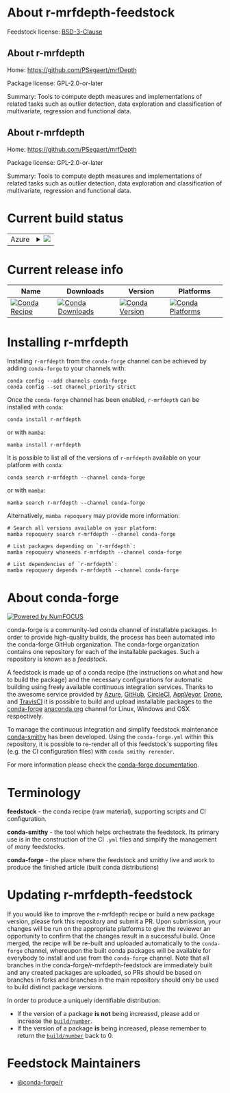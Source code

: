About r-mrfdepth-feedstock
==========================

Feedstock license: [BSD-3-Clause](https://github.com/conda-forge/r-mrfdepth-feedstock/blob/main/LICENSE.txt)


About r-mrfdepth
----------------

Home: https://github.com/PSegaert/mrfDepth

Package license: GPL-2.0-or-later

Summary: Tools to compute depth measures and implementations of related tasks such as outlier detection, data exploration and classification of multivariate, regression and functional data.

About r-mrfdepth
----------------

Home: https://github.com/PSegaert/mrfDepth

Package license: GPL-2.0-or-later

Summary: Tools to compute depth measures and implementations of related tasks such as outlier detection, data exploration and classification of multivariate, regression and functional data.

Current build status
====================


<table>
    
  <tr>
    <td>Azure</td>
    <td>
      <details>
        <summary>
          <a href="https://dev.azure.com/conda-forge/feedstock-builds/_build/latest?definitionId=14369&branchName=main">
            <img src="https://dev.azure.com/conda-forge/feedstock-builds/_apis/build/status/r-mrfdepth-feedstock?branchName=main">
          </a>
        </summary>
        <table>
          <thead><tr><th>Variant</th><th>Status</th></tr></thead>
          <tbody><tr>
              <td>linux_64_r_base4.3</td>
              <td>
                <a href="https://dev.azure.com/conda-forge/feedstock-builds/_build/latest?definitionId=14369&branchName=main">
                  <img src="https://dev.azure.com/conda-forge/feedstock-builds/_apis/build/status/r-mrfdepth-feedstock?branchName=main&jobName=linux&configuration=linux%20linux_64_r_base4.3" alt="variant">
                </a>
              </td>
            </tr><tr>
              <td>linux_64_r_base4.4</td>
              <td>
                <a href="https://dev.azure.com/conda-forge/feedstock-builds/_build/latest?definitionId=14369&branchName=main">
                  <img src="https://dev.azure.com/conda-forge/feedstock-builds/_apis/build/status/r-mrfdepth-feedstock?branchName=main&jobName=linux&configuration=linux%20linux_64_r_base4.4" alt="variant">
                </a>
              </td>
            </tr><tr>
              <td>osx_64_r_base4.3</td>
              <td>
                <a href="https://dev.azure.com/conda-forge/feedstock-builds/_build/latest?definitionId=14369&branchName=main">
                  <img src="https://dev.azure.com/conda-forge/feedstock-builds/_apis/build/status/r-mrfdepth-feedstock?branchName=main&jobName=osx&configuration=osx%20osx_64_r_base4.3" alt="variant">
                </a>
              </td>
            </tr><tr>
              <td>osx_64_r_base4.4</td>
              <td>
                <a href="https://dev.azure.com/conda-forge/feedstock-builds/_build/latest?definitionId=14369&branchName=main">
                  <img src="https://dev.azure.com/conda-forge/feedstock-builds/_apis/build/status/r-mrfdepth-feedstock?branchName=main&jobName=osx&configuration=osx%20osx_64_r_base4.4" alt="variant">
                </a>
              </td>
            </tr><tr>
              <td>win_64_r_base4.3</td>
              <td>
                <a href="https://dev.azure.com/conda-forge/feedstock-builds/_build/latest?definitionId=14369&branchName=main">
                  <img src="https://dev.azure.com/conda-forge/feedstock-builds/_apis/build/status/r-mrfdepth-feedstock?branchName=main&jobName=win&configuration=win%20win_64_r_base4.3" alt="variant">
                </a>
              </td>
            </tr><tr>
              <td>win_64_r_base4.4</td>
              <td>
                <a href="https://dev.azure.com/conda-forge/feedstock-builds/_build/latest?definitionId=14369&branchName=main">
                  <img src="https://dev.azure.com/conda-forge/feedstock-builds/_apis/build/status/r-mrfdepth-feedstock?branchName=main&jobName=win&configuration=win%20win_64_r_base4.4" alt="variant">
                </a>
              </td>
            </tr>
          </tbody>
        </table>
      </details>
    </td>
  </tr>
</table>

Current release info
====================

| Name | Downloads | Version | Platforms |
| --- | --- | --- | --- |
| [![Conda Recipe](https://img.shields.io/badge/recipe-r--mrfdepth-green.svg)](https://anaconda.org/conda-forge/r-mrfdepth) | [![Conda Downloads](https://img.shields.io/conda/dn/conda-forge/r-mrfdepth.svg)](https://anaconda.org/conda-forge/r-mrfdepth) | [![Conda Version](https://img.shields.io/conda/vn/conda-forge/r-mrfdepth.svg)](https://anaconda.org/conda-forge/r-mrfdepth) | [![Conda Platforms](https://img.shields.io/conda/pn/conda-forge/r-mrfdepth.svg)](https://anaconda.org/conda-forge/r-mrfdepth) |

Installing r-mrfdepth
=====================

Installing `r-mrfdepth` from the `conda-forge` channel can be achieved by adding `conda-forge` to your channels with:

```
conda config --add channels conda-forge
conda config --set channel_priority strict
```

Once the `conda-forge` channel has been enabled, `r-mrfdepth` can be installed with `conda`:

```
conda install r-mrfdepth
```

or with `mamba`:

```
mamba install r-mrfdepth
```

It is possible to list all of the versions of `r-mrfdepth` available on your platform with `conda`:

```
conda search r-mrfdepth --channel conda-forge
```

or with `mamba`:

```
mamba search r-mrfdepth --channel conda-forge
```

Alternatively, `mamba repoquery` may provide more information:

```
# Search all versions available on your platform:
mamba repoquery search r-mrfdepth --channel conda-forge

# List packages depending on `r-mrfdepth`:
mamba repoquery whoneeds r-mrfdepth --channel conda-forge

# List dependencies of `r-mrfdepth`:
mamba repoquery depends r-mrfdepth --channel conda-forge
```


About conda-forge
=================

[![Powered by
NumFOCUS](https://img.shields.io/badge/powered%20by-NumFOCUS-orange.svg?style=flat&colorA=E1523D&colorB=007D8A)](https://numfocus.org)

conda-forge is a community-led conda channel of installable packages.
In order to provide high-quality builds, the process has been automated into the
conda-forge GitHub organization. The conda-forge organization contains one repository
for each of the installable packages. Such a repository is known as a *feedstock*.

A feedstock is made up of a conda recipe (the instructions on what and how to build
the package) and the necessary configurations for automatic building using freely
available continuous integration services. Thanks to the awesome service provided by
[Azure](https://azure.microsoft.com/en-us/services/devops/), [GitHub](https://github.com/),
[CircleCI](https://circleci.com/), [AppVeyor](https://www.appveyor.com/),
[Drone](https://cloud.drone.io/welcome), and [TravisCI](https://travis-ci.com/)
it is possible to build and upload installable packages to the
[conda-forge](https://anaconda.org/conda-forge) [anaconda.org](https://anaconda.org/)
channel for Linux, Windows and OSX respectively.

To manage the continuous integration and simplify feedstock maintenance
[conda-smithy](https://github.com/conda-forge/conda-smithy) has been developed.
Using the ``conda-forge.yml`` within this repository, it is possible to re-render all of
this feedstock's supporting files (e.g. the CI configuration files) with ``conda smithy rerender``.

For more information please check the [conda-forge documentation](https://conda-forge.org/docs/).

Terminology
===========

**feedstock** - the conda recipe (raw material), supporting scripts and CI configuration.

**conda-smithy** - the tool which helps orchestrate the feedstock.
                   Its primary use is in the construction of the CI ``.yml`` files
                   and simplify the management of *many* feedstocks.

**conda-forge** - the place where the feedstock and smithy live and work to
                  produce the finished article (built conda distributions)


Updating r-mrfdepth-feedstock
=============================

If you would like to improve the r-mrfdepth recipe or build a new
package version, please fork this repository and submit a PR. Upon submission,
your changes will be run on the appropriate platforms to give the reviewer an
opportunity to confirm that the changes result in a successful build. Once
merged, the recipe will be re-built and uploaded automatically to the
`conda-forge` channel, whereupon the built conda packages will be available for
everybody to install and use from the `conda-forge` channel.
Note that all branches in the conda-forge/r-mrfdepth-feedstock are
immediately built and any created packages are uploaded, so PRs should be based
on branches in forks and branches in the main repository should only be used to
build distinct package versions.

In order to produce a uniquely identifiable distribution:
 * If the version of a package **is not** being increased, please add or increase
   the [``build/number``](https://docs.conda.io/projects/conda-build/en/latest/resources/define-metadata.html#build-number-and-string).
 * If the version of a package **is** being increased, please remember to return
   the [``build/number``](https://docs.conda.io/projects/conda-build/en/latest/resources/define-metadata.html#build-number-and-string)
   back to 0.

Feedstock Maintainers
=====================

* [@conda-forge/r](https://github.com/conda-forge/r/)

